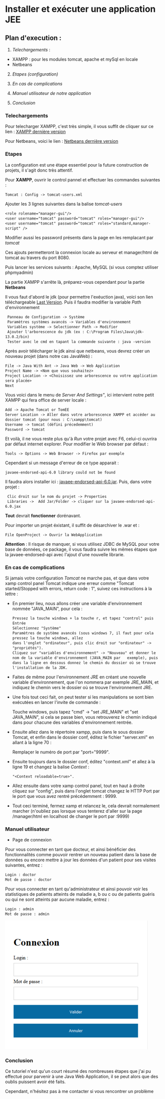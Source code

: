 # Installer et exécuter une application JEE

## Plan d'execution :

1. *Telechargements* :
  * XAMPP : pour les modules tomcat, apache et mySql en locale 
  * Netbeans
    
2. *Etapes (configuration)*

4. *En cas de complications*

5. *Manuel utilisateur de notre application*

3. *Conclusion* 

### Telechargements

Pour telecharger XAMPP, c'est très simple, il vous suffit de cliquer sur ce lien : [XAMPP dernière version](https://www.apachefriends.org/fr/index.html)

Pour Netbeans, voici le lien : [Netbeans dernière version](https://netbeans.apache.org/download/)

### Etapes

La configuration est une étape essentiel pour la future construction de projets, il s'agit donc très attentif.

Pour **XAMPP**, ouvrir le control pannel et effectuer les commandes suivantes :

    Tomcat : Config -> tomcat-users.xml
    
Ajouter les 3 lignes suivantes dans la balise *tomcat-users*
 
    <role rolename="manager-gui"/>
    <user username="tomcat" password="tomcat" roles="manager-gui"/>
    <user username="tomcat" password="tomcat" roles="standard,manager-script" />
 
Modifier aussi les password présents dans la page en les remplacant par *tomcat*   

Ces ajouts permetteront la connexion locale au serveur et manager/html de tomcat au travers du port 8080.

Puis lancer les services suivants : Apache, MySQL (si vous comptez utiliser phpmyadmin)

La partie XAMPP s'arrête là, préparez-vous cependant pour la partie **Netbeans**

Il vous faut d'abord le jdk (pour permettre l'exéuction java), voici son lien téléchargeable [Last Version](https://www.oracle.com/java/technologies/javase-jdk13-downloads.html). Puis il faudra modifier la variable *Path* d'environnement

     Panneau de Configuration -> Système
     Paramètres systèmes avancés -> Variables d'environnement
     Variables système -> Selectionner Path -> Modifier
     Ajouter l'arborescence du jdk (ex : C:\Program Files\Java\jdk-13.0.2/bin)
     Tester avec le cmd en tapant la commande suivante : java -version

Après avoir télécharger le jdk ainsi que netbeans, vous devrez créer un nouveau projet (dans notre cas JavaWeb) :

    File -> Java With Ant -> Java Web -> Web Application
    Project Name -> <Nom que vous souhaitez>
    Project Location -> <Choisissez une arborescence ou votre application sera placée>
    Next
    
Vous voici dans le menu de *Server And Settings"*, ici intervient notre petit XAMPP qui fera office de server locale :

    Add -> Apache Tomcat or TomEE
    Server Location -> Aller dans votre arborescence XAMPP et accéder au dossier tomcat (pour nous : C:\xampp\tomcat)
    Username -> tomcat (défini précedemment)
    Password -> tomcat 

Et voilà, il ne vous reste plus qu'à *Run* votre projet avec F6, celui-ci ouvrira par défaut internet explorer. Pour modifier le Web browser par défaut :

    Tools -> Options -> Web Browser -> Firefox par exemple 
    
Cependant si un message d'erreur de ce type apparait :

    javaee-endorsed-api-6.0 library could not be found 
    
Il faudra alors installer ici : [javaee-endorsed-api-6.0.jar](http://www.java2s.com/Code/Jar/j/Downloadjavaeeendorsedapi60jar.htm). Puis, dans votre projet :

     Clic droit sur le nom du projet -> Properties
     Libraries ->  Add Jar/Folder -> cliquer sur la javaee-endorsed-api-6.0.jax
     
 **Tout** devrait **fonctionner** dorénavant.

Pour importer un projet éxistant, il suffit de désarchiver le .war et :

    File OpenProject -> Ouvrir la WebApplication
    
**Attention** : Il risque de manquer, si vous utilisez JDBC de MySQL pour votre base de données, ce package, il vous faudra suivre les mêmes étapes que la javaee-endorsed-api avec l'ajout d'une nouvelle librarie.

### En cas de complications

Si jamais votre configuration *Tomcat* ne marche pas, et que dans votre xamp control panel Tomcat
indique une erreur comme "Tomcat started/Stopped with errors, return code : 1", suivez ces instructions à
la lettre :

* En premier lieu, nous allons créer une variable d'environnement nommée "JAVA_MAIN", pour cela :

      Pressez la touche windows + la touche r, et tapez "control" puis Entrée
      Sélectionnez "Système"
      Paramètres de système avancés (sous windows 7, il faut pour cela pressez la touche windows, allez
      dans l'onglet "ordinateur", puis clic droit sur "ordinateur" -> "propriétés").
      Cliquez sur "variables d'environnement" -> "Nouveau" et donner le nom de la variable d'environnement (JAVA_MAIN par   exemple), puis dans la ligne en dessous donnez le chemin du dossier où se trouve l'installation de la JDK.

* Faites de même pour l'environnement JRE en créant une nouvelle variable d'environnement, que l'on
nommera par exemple JRE_MAIN, et indiquez le chemin vers le dossier où se trouve l'environnement
JRE.

* Une fois tout ceci fait, on peut tester si les manipulations se sont bien exécutées en lancer l'invite de
commande :

    Touche windows, puis tapez "cmd" -> "set JRE_MAIN" et "set JAVA_MAIN", si cela se passe bien, vous retrouverez le chemin indiqué dans pour chacune des variables d'environnement rentrée.

* Ensuite allez dans le répertoire xampp, puis dans le sous dossier Tomcat, et enfin dans le dossier conf,
éditez le fichier "server.xml" en allant à la ligne 70 : 
   
    Remplaçer le numéro de port par "port="9999".

* Ensuite toujours dans le dossier conf, éditez "context.xml" et allez à la ligne 19 et changez la balise *Context* :

      "<Context reloadable=true>".

* Allez ensuite dans votre xamp control panel, tout en haut à droite cliquez sur "config", puis dans l'onglet
tomcat changez le HTTP Port par le port que vous avez rentré précédemment : 9999.

* Tout ceci terminé, fermez xamp et relancez le, cela devrait normalement marcher (n'oubliez pas lorsque
vous tenterez d'aller sur la page /manager/html en localhost de changer le port par :9999)

### Manuel utilisateur

* Page de connexion 

Pour vous connecter en tant que docteur, et ainsi bénéficier des fonctionnalités comme pouvoir rentrer un
nouveau patient dans la base de données ou encore mettre à jour les données d'un patient pour ses visites
suivantes, entrez :

    Login : doctor
    Mot de passe : doctor
     
Pour vous connecter en tant qu'administrateur et ainsi pouvoir voir les statistiques de patients atteints de
maladie a, b ou c ou de patients guéris ou qui ne sont atteints par aucune maladie, entrez :

    Login : admin
    Mot de passe : admin
    
![](/images/CaptureConnexion.PNG)
     
### Conclusion

Ce tutoriel n'est qu'un court résumé des nombreuses étapes que j'ai pu effectué pour parvenir à une Java Web Application, il se peut alors que des oublis puissent avoir été faits.

Cependant, n'hésitez pas à me contacter si vous rencontrer un problème
 


